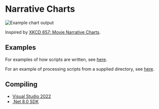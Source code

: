 # Narrative Charts

![Example chart output](https://github.com/natekford/NarrativeCharts/assets/22116714/85308e53-5506-4629-b1fe-1da12da555f8)

Inspired by [XKCD 657: Movie Narrative Charts](https://xkcd.com/657/).

## Examples

For examples of how scripts are written, see [here](https://github.com/natekford/NarrativeCharts/tree/master/samples/NarrativeCharts.Bookworm/Scripts).

For an example of processing scripts from a supplied directory, see [here](https://github.com/natekford/NarrativeCharts/blob/master/samples/NarrativeCharts.Console/Program.cs).

## Compiling

 * [Visual Studio 2022](https://visualstudio.microsoft.com/downloads/)
 * [.Net 8.0 SDK](https://dotnet.microsoft.com/download/dotnet/8.0)
